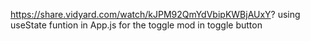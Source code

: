 https://share.vidyard.com/watch/kJPM92QmYdVbipKWBjAUxY?
 using useState funtion in App.js for the toggle mod in toggle button
